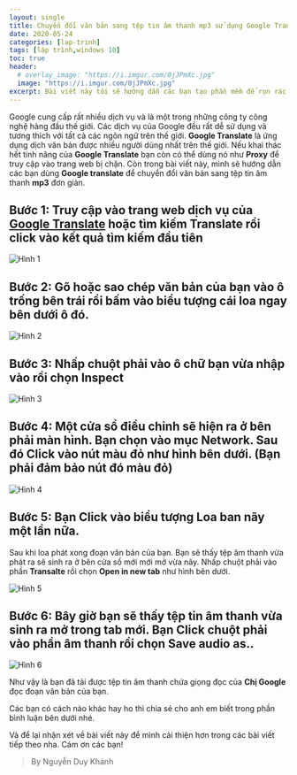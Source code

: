 ```yaml
---
layout: single
title: Chuyển đổi văn bản sang tệp tin âm thanh mp3 sử dụng Google Translate
date: 2020-05-24
categories: [lap-trinh]
tags: [lập trình,windows 10]
toc: true
header:
  # overlay_image: "https://i.imgur.com/0jJPmXc.jpg"
  image: "https://i.imgur.com/0jJPmXc.jpg"
excerpt: Bài viết này tôi sẽ hướng dẫn các bạn tạo phần mềm để rọn rác máy tính đơn giản sử dụng lệnh command promt với đuôi mở rộng bat. Cụ thể mình sẽ tạo ứng dụng xóa các file tạm thời trên máy tính để giúp cho máy máy chạy mượt  hơn.
---
```


Google cung cấp rất nhiều dịch vụ và là một trong những công ty công nghệ hàng đầu thế giới. Các dịch vụ của Google đều rất dễ sử dụng và tương thích với tất cả các ngôn ngữ trên thế giới. **Google Translate** là ứng dụng dịch văn bản được nhiều người dùng nhất trên thế giới. Nếu khai thác hết tính năng của **Google Translate** bạn còn có thể dùng nó như **Proxy** để truy cập vào trang web bị chặn. Còn trong bài viết này, mình sẽ hướng dẫn các bạn dùng **Google translate** để chuyển đổi văn bản sang tệp tin âm thanh **mp3** đơn giản.

## Bước 1: Truy cập vào trang web dịch vụ của [Google Translate](translate.google.com) hoặc tìm kiếm **Translate** rồi click vào kết quả tìm kiếm đầu tiên

![Hình 1](https://i.imgur.com/kuZVdBo.png)

## Bước 2: Gõ hoặc sao chép văn bản của bạn vào ô trống bên trái rồi bấm vào biểu tượng cái **loa** ngay bên dưới ô đó.

![Hình 2](https://i.imgur.com/ssqJaVt.png)

## Bước 3: Nhấp chuột phải vào ô chữ bạn vừa nhập vào rồi chọn **Inspect**

![Hình 3](https://i.imgur.com/pDfoNK0.png)

## Bước 4: Một cửa sổ điều chỉnh sẽ hiện ra ở bên phải màn hình. Bạn chọn vào mục **Network**. Sau đó Click vào nút màu đỏ như hình bên dưới. (Bạn phải đảm bảo nút đó màu đỏ)

![Hình 4](https://i.imgur.com/OClKnTH.png)

## Bước 5: Bạn Click vào biểu tượng **Loa** ban nãy một lần nữa.

Sau khi loa phát xong đoạn văn bản của bạn. Bạn sẽ thấy tệp âm thanh vừa phát ra sẽ sinh ra ở bên cửa sổ mới mới mở vừa nãy. Nhấp chuột phải vào phần **Transalte** rồi chọn **Open in new tab** như hình bên dưới.

![Hình 5](https://i.imgur.com/w8JrGvC.png)

## Bước 6: Bây giờ bạn sẽ thấy tệp tin âm thanh vừa sinh ra mở trong tab mới. Bạn Click chuột phải vào phần âm thanh rồi chọn **Save audio as..**

![Hình 6](https://i.imgur.com/uE8HulA.png)

Như vậy là bạn đã tải được tệp tin âm thanh chứa giọng đọc của **Chị Google** đọc đoạn văn bản của bạn.

Các bạn có cách nào khác hay ho thì chia sẻ cho anh em biết trong phần bình luận bên dưới nhé.

Và để lại nhận xét về bài viết này để mình cải thiện hơn trong các bài viết tiếp theo nha. Cám ơn các bạn!

>By Nguyễn Duy Khánh